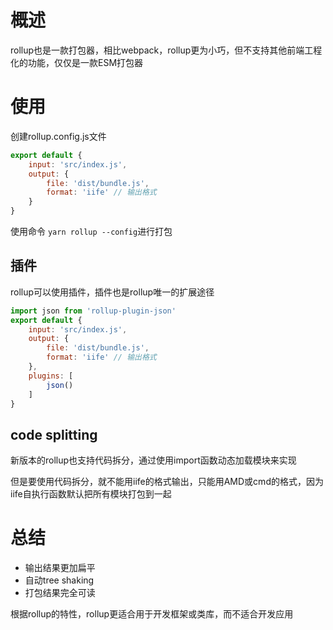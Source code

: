 # 概述

rollup也是一款打包器，相比webpack，rollup更为小巧，但不支持其他前端工程化的功能，仅仅是一款ESM打包器

# 使用

创建rollup.config.js文件

```js
export default {
    input: 'src/index.js',
    output: {
        file: 'dist/bundle.js',
        format: 'iife' // 输出格式
    }
}
```

使用命令 `yarn rollup --config`进行打包

## 插件

rollup可以使用插件，插件也是rollup唯一的扩展途径

```js
import json from 'rollup-plugin-json'
export default {
    input: 'src/index.js',
    output: {
        file: 'dist/bundle.js',
        format: 'iife' // 输出格式
    },
    plugins: [
        json()
    ]
}
```

## code splitting

新版本的rollup也支持代码拆分，通过使用import函数动态加载模块来实现

但是要使用代码拆分，就不能用iife的格式输出，只能用AMD或cmd的格式，因为iife自执行函数默认把所有模块打包到一起

# 总结

- 输出结果更加扁平
- 自动tree shaking
- 打包结果完全可读

根据rollup的特性，rollup更适合用于开发框架或类库，而不适合开发应用